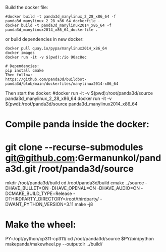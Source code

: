 
Build the docker file:

    #docker build -t panda3d_manylinux_2_28_x86_64 -f panda3d_manylinux_2_28_x86_64_dockerfile .
    docker build -t panda3d_manylinux2014_x86_64 -f panda3d_manylinux2014_x86_64_dockerfile .

or build dependencies in new docker:

    docker pull quay.io/pypa/manylinux2014_x86_64
    docker images
    docker run -it -v $(pwd):/io 90ac8ec

    # Dependencies:
    pip install cmake
    Then follow:
    https://github.com/panda3d/buildbot-panda3d/blob/main/dockerfiles/manylinux2014-x86_64

Then start the docker:
    #docker run -it -v $(pwd):/root/panda3d/source panda3d_manylinux_2_28_x86_64
    docker run -it -v $(pwd):/root/panda3d/source panda3d_manylinux2014_x86_64

# Compile panda inside the docker:
# git clone --recurse-submodules git@github.com:Germanunkol/panda3d.git /root/panda3d/source 
mkdir /root/panda3d/build
cd /root/panda3d/build
cmake ../source -DHAVE_BULLET=ON -DHAVE_OPENAL=ON -DHAVE_AUDIO=ON -DCMAKE_BUILD_TYPE=Release -DTHIRDPARTY_DIRECTORY=/root/thirdparty/ -DWANT_PYTHON_VERSION=3.11
make -j8

# Make the wheel:
PY=/opt/python/cp311-cp311/
cd /root/panda3d/source
$PY/bin/python makepanda/makewheel.py --outputdir ../build/
